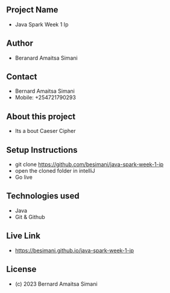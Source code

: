 ## Project Name
- Java Spark Week 1 Ip

## Author
- Beranard Amaitsa Simani

## Contact
- Bernard Amaitsa Simani
- Mobile: +254721790293

## About this project
- Its a bout Caeser Cipher

## Setup Instructions
- git clone https://github.com/besimani/java-spark-week-1-ip
- open the cloned folder in intelliJ
- Go live

## Technologies used
- Java
- Git & Github

## Live Link
- https://besimani.github.io/java-spark-week-1-ip

## License
- (c) 2023 Bernard Amaitsa Simani